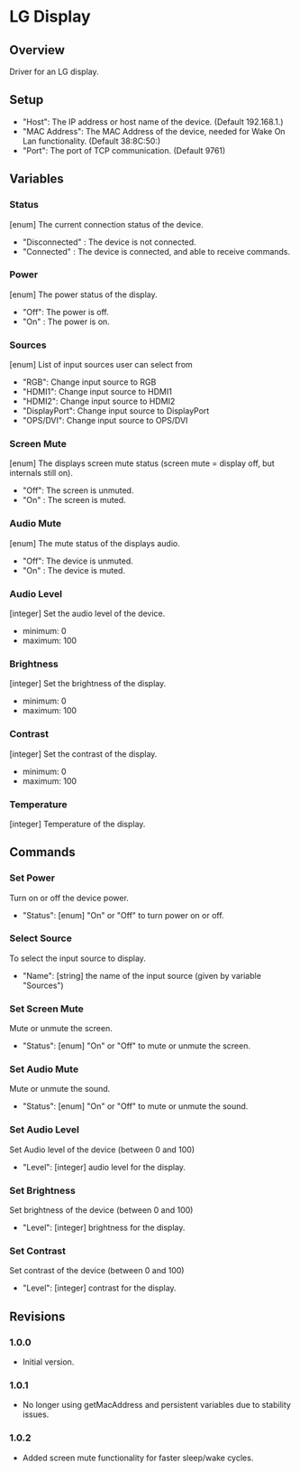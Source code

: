# LG Display


## Overview

Driver for an LG display.


## Setup

- "Host": The IP address or host name of the device. (Default 192.168.1.)
- "MAC Address": The MAC Address of the device, needed for Wake On Lan functionality. (Default 38:8C:50:)
- "Port": The port of TCP communication. (Default 9761)


## Variables

### Status

[enum] The current connection status of the device.
- "Disconnected" : The device is not connected.
- "Connected" : The device is connected, and able to receive commands.

### Power

[enum] The power status of the display.
- "Off": The power is off.
- "On" : The power is on.

### Sources

[enum] List of input sources user can select from
- "RGB": Change input source to RGB
- "HDMI1": Change input source to HDMI1
- "HDMI2": Change input source to HDMI2
- "DisplayPort": Change input source to DisplayPort
- "OPS/DVI": Change input source to OPS/DVI

### Screen Mute

[enum] The displays screen mute status (screen mute = display off, but internals still on).
- "Off": The screen is unmuted.
- "On" : The screen is muted.

### Audio Mute

[enum] The mute status of the displays audio.
- "Off": The device is unmuted.
- "On" : The device is muted.

### Audio Level

[integer] Set the audio level of the device.
- minimum: 0
- maximum: 100

### Brightness

[integer] Set the brightness of the display.
- minimum: 0
- maximum: 100

### Contrast

[integer] Set the contrast of the display.
- minimum: 0
- maximum: 100

### Temperature

[integer] Temperature of the display.


## Commands

### Set Power
Turn on or off the device power.
- "Status": [enum] "On" or "Off" to turn power on or off.

### Select Source
To select the input source to display.
- "Name": [string] the name of the input source (given by variable "Sources")

### Set Screen Mute
Mute or unmute the screen.
- "Status": [enum] "On" or "Off" to mute or unmute the screen.

### Set Audio Mute
Mute or unmute the sound.
- "Status": [enum] "On" or "Off" to mute or unmute the sound.

### Set Audio Level
Set Audio level of the device (between 0 and 100)
- "Level": [integer] audio level for the display.

### Set Brightness
Set brightness of the device (between 0 and 100)
- "Level": [integer] brightness for the display.

### Set Contrast
Set contrast of the device (between 0 and 100)
- "Level": [integer] contrast for the display.


## Revisions

### 1.0.0

- Initial version.

### 1.0.1

- No longer using getMacAddress and persistent variables due to stability issues.

### 1.0.2

- Added screen mute functionality for faster sleep/wake cycles.
